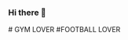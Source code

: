### Hi there 👋

<!--
**balkrishna-1234/balkrishna-1234** is a ✨ _special_ ✨ repository because its `README.md` (this file) appears on your GitHub profile.

Here are some ideas to get you started:

- 🔭 I’m currently working on BIT DURG
- 🌱 I’m currently learning GIT HUB
- 👯 I’m looking to collaborate on MY STUDY AND MY FUTURE 
- 🤔 I’m looking for help with ...
- 💬 Ask me about ...
- 📫 How to reach me: THROUGH INSTAGRAM AND FACEBOOK
- 😄 Pronouns: HE
- ⚡ Fun fact:  
--># GYM LOVER #FOOTBALL LOVER
